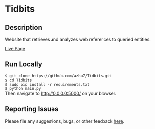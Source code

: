 # Tidbits
## Description
Website that retrieves and analyzes web references to queried entities.

[Live Page](https://tidbits-210221.appspot.com)

## Run Locally
`$ git clone https://github.com/azhu7/Tidbits.git`  
`$ cd Tidbits`  
`$ sudo pip install -r requirements.txt`  
`$ python main.py`  
Then navigate to http://0.0.0.0:5000/ on your browser.


## Reporting Issues
Please file any suggestions, bugs, or other feedback [here](https://github.com/azhu7/Tidbits/issues).